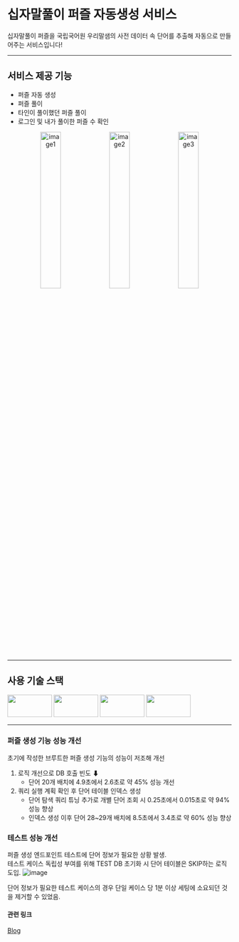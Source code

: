 # 십자말풀이 퍼즐 자동생성 서비스

십자말풀이 퍼즐을 국립국어원 우리말샘의 사전 데이터 속 단어를 추출해 자동으로 만들어주는 서비스입니다!

---

## 서비스 제공 기능

- 퍼즐 자동 생성
- 퍼즐 풀이
- 타인이 풀이했던 퍼즐 풀이
- 로그인 및 내가 풀이한 퍼즐 수 확인

<div align="center">
  <img src="https://github.com/user-attachments/assets/8ee628a3-d7e4-4d64-898c-0e015412aa2c" alt="image1" width="30%">
  <img src="https://github.com/user-attachments/assets/729f5b81-f675-472a-ad0b-033a50e91957" alt="image2" width="30%">
  <img src="https://github.com/user-attachments/assets/6cdf598a-929a-4602-a58d-2a123dc89799" alt="image3" width="30%">
</div>

---

## 사용 기술 스택

<div align=left> 
  <img src="https://img.shields.io/badge/fastapi-009688?style=for-the-badge&logo=fastapi&logoColor=white" width=100 height=50/>
  <img src="https://img.shields.io/badge/mysql-4479A1?style=for-the-badge&logo=mysql&logoColor=white" width=100 height=50/>
  <img src="https://img.shields.io/badge/pytest-0A9EDC?style=for-the-badge&logo=pytest&logoColor=white" width=100 height=50/>
  <img src="https://img.shields.io/badge/pandas-150458?style=for-the-badge&logo=pandas&logoColor=white" width=100 height=50/>
</div>

---

### 퍼즐 생성 기능 성능 개선

초기에 작성한 브루트한 퍼즐 생성 기능의 성능이 저조해 개선
1. 로직 개선으로 DB 호출 빈도 ⬇
    - 단어 20개 배치에 4.9초에서 2.6초로 약 45% 성능 개선
3. 쿼리 실행 계획 확인 후 단어 테이블 인덱스 생성
    - 단어 탐색 쿼리 튜닝 추가로 개별 단어 조회 시 0.25초에서 0.015초로 약 94% 성능 향상
    - 인덱스 생성 이후 단어 28~29개 배치에 8.5초에서 3.4초로 약 60% 성능 향상

### 테스트 성능 개선

퍼즐 생성 엔드포인트 테스트에 단어 정보가 필요한 상황 발생. <br>
테스트 케이스 독립성 부여를 위해 TEST DB 초기화 시 단어 테이블은 SKIP하는 로직 도입.
![image](https://github.com/user-attachments/assets/952adb7d-ade2-48ec-bad3-7154b29f09d7)

단어 정보가 필요한 테스트 케이스의 경우 단일 케이스 당 1분 이상 세팅에 소요되던 것을 제거할 수 있었음. <br>

#### 관련 링크

[Blog](https://velog.io/@taegong_s/series/%EC%8B%AD%EC%9E%90%EB%A7%90%ED%92%80%EC%9D%B4-%EA%B2%8C%EC%9E%84)

